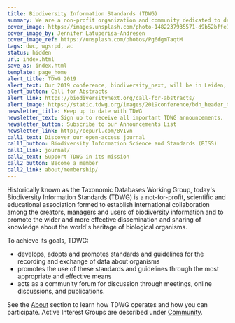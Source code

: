 ```yaml
---
title: Biodiversity Information Standards (TDWG)
summary: We are a non-profit organization and community dedicated to developing **biodiversity information standards**
cover_image: https://images.unsplash.com/photo-1482237935571-d9b52bffe142
cover_image_by: Jennifer Latuperisa-Andresen
cover_image_ref: https://unsplash.com/photos/Pg6dgmTaqtM
tags: dwc, wgsrpd, ac
status: hidden
url: index.html
save_as: index.html
template: page_home
alert_title: TDWG 2019
alert_text: Our 2019 conference, biodiversity_next, will be in Leiden, 22-25 Oct, 2019, with pre-conference meetings 19-21. Abstracts for individual contributions are due 22 March, 2019.
alert_button: Call for Abstracts
alert_link: https://biodiversitynext.org/call-for-abstracts/
alert_image: https://static.tdwg.org/images/2019conference/bdn_header_twitter_v2_700.png
newsletter_title: Keep up to date with TDWG
newsletter_text: Sign up to receive all important TDWG announcements.
newsletter_button: Subscribe to our Announcements List
newsletter_link: http://eepurl.com/8VIvn
call1_text: Discover our open-access journal
call1_button: Biodiversity Information Science and Standards (BISS)
call1_link: journal/
call2_text: Support TDWG in its mission
call2_button: Become a member
call2_link: about/membership/
---
```


Historically known as the Taxonomic Databases Working Group, today's Biodiversity Information Standards (TDWG) is a not-for-profit, scientific and educational association formed to establish international collaboration among the creators, managers and users of biodiversity information and to promote the wider and more effective dissemination and sharing of knowledge about the world's heritage of biological organisms.

To achieve its goals, TDWG:

- develops, adopts and promotes standards and guidelines for the recording and exchange of data about organisms
- promotes the use of these standards and guidelines through the most appropriate and effective means
- acts as a community forum for discussion through meetings, online discussions, and publications.

See the [About]({filename}../about/index.md) section to learn how TDWG operates and how you can participate. Active Interest Groups are described under [Community]({filename}../community/index.md).

